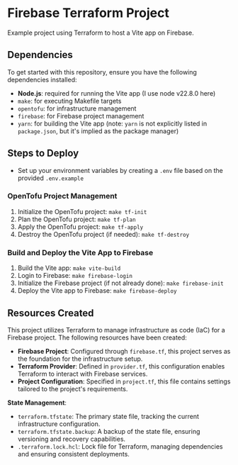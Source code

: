 # Firebase Terraform Project
Example project using Terraform to host a Vite app on Firebase.

## Dependencies

To get started with this repository, ensure you have the following dependencies installed:
* **Node.js**: required for running the Vite app (I use node v22.8.0 here)
* `make`: for executing Makefile targets
* `opentofu`: for infrastructure management
* `firebase`: for Firebase project management
* `yarn`: for building the Vite app (note: `yarn` is not explicitly listed in `package.json`, but it's implied as the package manager)

## Steps to Deploy

* Set up your environment variables by creating a `.env` file based on the provided `.env.example`

### OpenTofu Project Management

1. Initialize the OpenTofu project: `make tf-init`
2. Plan the OpenTofu project: `make tf-plan`
3. Apply the OpenTofu project: `make tf-apply`
4. Destroy the OpenTofu project (if needed): `make tf-destroy`

### Build and Deploy the Vite App to Firebase

1. Build the Vite app: `make vite-build`
2. Login to Firebase: `make firebase-login`
3. Initialize the Firebase project (if not already done): `make firebase-init`
4. Deploy the Vite app to Firebase: `make firebase-deploy`

## Resources Created

This project utilizes Terraform to manage infrastructure as code (IaC) for a Firebase project. The following resources have been created:

* **Firebase Project**: Configured through `firebase.tf`, this project serves as the foundation for the infrastructure setup.
* **Terraform Provider**: Defined in `provider.tf`, this configuration enables Terraform to interact with Firebase services.
* **Project Configuration**: Specified in `project.tf`, this file contains settings tailored to the project's requirements.

**State Management**:
* `terraform.tfstate`: The primary state file, tracking the current infrastructure configuration.
* `terraform.tfstate.backup`: A backup of the state file, ensuring versioning and recovery capabilities.
* `.terraform.lock.hcl`: Lock file for Terraform, managing dependencies and ensuring consistent deployments.